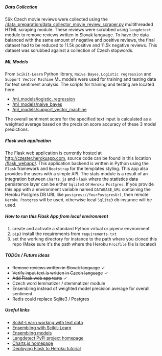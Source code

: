 ##### Data Collection
56k Czech movie reviews were collected using the <a href="https://github.com/datahappy1/czech_language_sentiment_analyzer/blob/master/data_preparation/data_collector_movie_review_scraper.py">/data_preparation/data_collector_movie_review_scraper.py</a>
multithreaded HTML scraping module. These reviews were scrubbed using `langdetect` module to remove reviews written in Slovak language. To have the data balanced with the same amount of negative and positive reviews, the
final dataset had to be reduced to 11.5k positive and 11.5k negative reviews.
 This dataset was scrubbed against a collection of Czech stopwords. 

##### ML Models
From `Scikit-Learn` Python library, `Naive Bayes`, `Logistic regression` and `Support Vector Machine` ML models were used
for training and testing data for text sentiment analysis.
The scripts for training and testing are located here: 
<ul>
<li><a href="https://github.com/datahappy1/czech_language_sentiment_analyzer/tree/master/ml_models/logistic_regression">/ml_models/logistic_regression</a></li>
<li><a href="https://github.com/datahappy1/czech_language_sentiment_analyzer/tree/master/ml_models/naive_bayes">/ml_models/naive_bayes</a></li>
<li><a href="https://github.com/datahappy1/czech_language_sentiment_analyzer/tree/master/ml_models/support_vector_machine">/ml_models/support_vector_machine</a></li>
</ul>

The overall sentiment score for the specified text input is calculated as a weighted average based on the precision score accuracy of these 3 model predictions.

##### Flask web application
The Flask web application is currently hosted at <a href="http://czester.herokuapp.com">http://czester.herokuapp.com</a>, source code can be found in this location <a href="https://github.com/datahappy1/czech_language_sentiment_analyzer/tree/master/flask_webapp">/flask_webapp/</a>.
This application backend is written in Python using the `Flask` framework and `Bootstrap` for the templates styling. This app also provides the users with a simple API. The stats module is a result of an integration between `Charts.js` and `Flask` where the statistics data persistence layer can be either `Sqlite3` or `Heroku Postgres`.
If you provide this app with a environment variable named `DATABASE_URL` containing the Heroku Postgres DB URL like `postgres://YourPostgresUrl`, then remote `Heroku Postgres` will be used, otherwise local `Sqlite3` db instance will be used.

##### How to run this Flask App from local environment
1) create and activate a standard Python virtual or pipenv environment <br>
2) `pip3` install the requirements from `requirements.txt` <br>
3) set the working directory for instance to the path where you cloned this repo (Make sure it's the path where the Heroku `Procfile` file is located)

##### TODOs / Future ideas
<ul>
    <li><del>Remove reviews written in Slovak language</del> 	&#10003;</li>
    <li><del>Verify input text is written in Czech language</del> 	&#10003;</li>
    <li><del>Add Flask web app tests</del> 	&#10003;</li>
    <li>Czech word lemmatizer / stemmatizer module</li>
    <li>Ensembling instead of weighted model precision average for overall sentiment</li>
    <li>Redis could replace Sqlite3 / Postgres</li>
</ul>

##### Useful links
<ul>
    <li><a href="https://scikit-learn.org/stable/tutorial/text_analytics/working_with_text_data.html">Scikit-Learn working with text data</a></li>
    <li><a href="https://www.pluralsight.com/guides/ensemble-modeling-scikit-learn">Ensembling with Scikit-Learn</a></li>
    <li><a href="https://towardsdatascience.com/two-is-better-than-one-ensembling-models-611ee4fa9bd8">Ensembling models</a></li>
    <li><a href="https://pypi.org/project/langdetect/">Langdetect PyPi project homepage</a></li>
    <li><a href="https://www.chartjs.org/docs/latest/charts/">Charts.js homepage</a></li>
    <li><a href="https://medium.com/the-andela-way/deploying-a-python-flask-app-to-heroku-41250bda27d0">Deploying Flask to Heroku tutorial</a></li>
</ul>